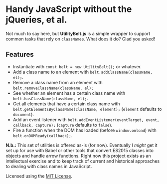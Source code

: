 # Handy JavaScript without the jQueries, et al.

Not much to say here, but **UtilityBelt.js** is a simple wrapper to support common tasks that rely on `className`s. What does it do? Glad you asked!

## Features

* Instantiate with `const belt = new UtilityBelt();` or whatever.
* Add a class name to an element with `belt.addClassName(className, el);`.
* Remove a class name from an element with  `belt.removeClassName(className, el);`
* See whether an element has a certain class name with `belt.hasClassName(className, el);`.
* Get all elements that have a certain class name with `belt.getElementsByClassName(className, element);` (`element` defaults to `document`).
* Add an event listener with `belt.addEventListener(eventTarget, event, callback, capture);` (`capture` defaults to `false`).
* Fire a function when the DOM has loaded (before `window.onload`) with `belt.onDOMReady(callback);`.

**N.b.:** This set of utilities is offered as-is (for now). Eventually I *might* get it set up for use with Babel or other tools that convert ES2015 classes into objects and handle arrow functions. Right now this project exists as an intellectual exercise and to keep track of current and historical approaches to dealing with class names in JavaScript.

Licensed using the [MIT License][mit].

[mit]: https://erikvorhes.mit-license.org
